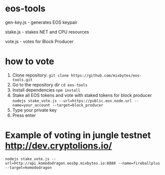 # eos-tools

gen-key.js - generates EOS keypair

stake.js - stakes NET and CPU resources

vote.js - votes for Block Producer


# how to vote

1. Clone repository:
```git clone https://github.com/mixbytes/eos-tools.git```
2. Go to the repository dir
```cd eos-tools```
3. Install dependencies
```npm install```
4. Stake all EOS tokens and vote with staked tokens for block producer
```nodejs stake_vote.js --url=https://public.eos.node.url --name=your_account --target=block_producer```
5. Type your private key
6. Press enter

# Example of voting in jungle testnet http://dev.cryptolions.io/

```nodejs stake_vote.js --url=http://api.komododragon.eosbp.mixbytes.io:8888 --name=fireballplus --target=komododragon```

